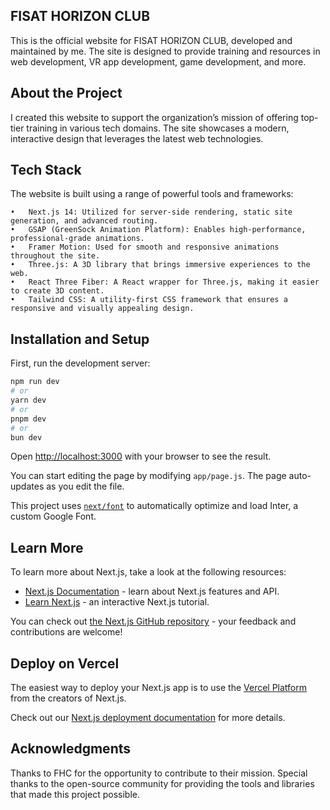 ## FISAT HORIZON CLUB

This is the official website for FISAT HORIZON CLUB, developed and maintained by me. The site is designed to provide training and resources in web development, VR app development, game development, and more.




## About the Project

I created this website to support the organization’s mission of offering top-tier training in various tech domains. The site showcases a modern, interactive design that leverages the latest web technologies.



## Tech Stack

The website is built using a range of powerful tools and frameworks:

	•	Next.js 14: Utilized for server-side rendering, static site generation, and advanced routing.
	•	GSAP (GreenSock Animation Platform): Enables high-performance, professional-grade animations.
	•	Framer Motion: Used for smooth and responsive animations throughout the site.
	•	Three.js: A 3D library that brings immersive experiences to the web.
	•	React Three Fiber: A React wrapper for Three.js, making it easier to create 3D content.
	•	Tailwind CSS: A utility-first CSS framework that ensures a responsive and visually appealing design.


## Installation and Setup

First, run the development server:

```bash
npm run dev
# or
yarn dev
# or
pnpm dev
# or
bun dev
```

Open [http://localhost:3000](http://localhost:3000) with your browser to see the result.

You can start editing the page by modifying `app/page.js`. The page auto-updates as you edit the file.

This project uses [`next/font`](https://nextjs.org/docs/basic-features/font-optimization) to automatically optimize and load Inter, a custom Google Font.

## Learn More

To learn more about Next.js, take a look at the following resources:

- [Next.js Documentation](https://nextjs.org/docs) - learn about Next.js features and API.
- [Learn Next.js](https://nextjs.org/learn) - an interactive Next.js tutorial.

You can check out [the Next.js GitHub repository](https://github.com/vercel/next.js/) - your feedback and contributions are welcome!

## Deploy on Vercel

The easiest way to deploy your Next.js app is to use the [Vercel Platform](https://vercel.com/new?utm_medium=default-template&filter=next.js&utm_source=create-next-app&utm_campaign=create-next-app-readme) from the creators of Next.js.

Check out our [Next.js deployment documentation](https://nextjs.org/docs/deployment) for more details.


## Acknowledgments

Thanks to FHC for the opportunity to contribute to their mission. Special thanks to the open-source community for providing the tools and libraries that made this project possible.

